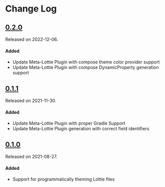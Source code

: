 # Change Log
## [0.2.0](https://github.com/stash-sso/meta-lottie-android/tag/0.2.0)
Released on 2022-12-06.
#### Added
- Update Meta-Lottie Plugin with compose theme color provider support
- Update Meta-Lottie Plugin with compose DynamicProperty generation support

## [0.1.1](https://github.com/stash-sso/meta-lottie-android/tag/0.1.1)
Released on 2021-11-30.
#### Added
- Update Meta-Lottie Plugin with proper Gradle Support
- Update Meta-Lottie Plugin generation with correct field identifiers

## [0.1.0](https://github.com/stash-sso/meta-lottie-android/tag/0.1.0)
Released on 2021-08-27.
#### Added
- Support for programmatically theming Lottie files
